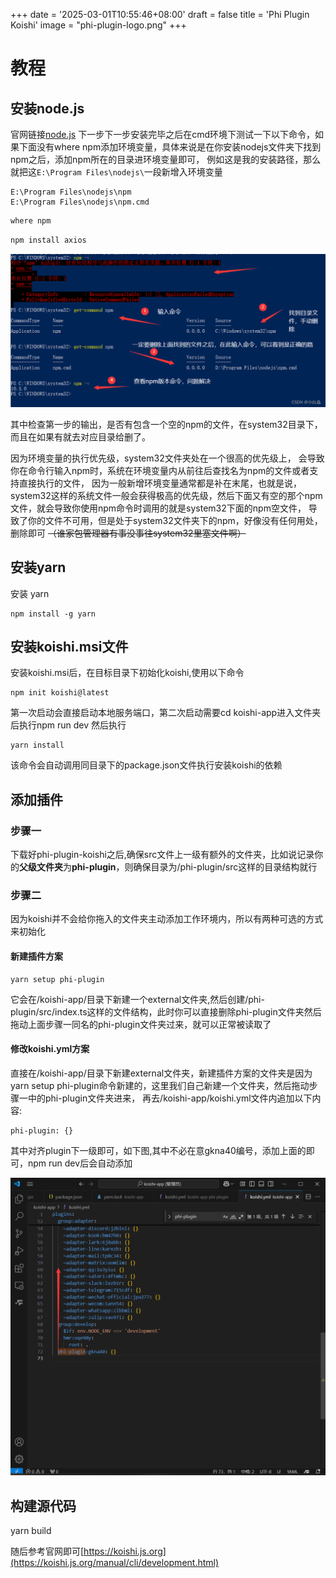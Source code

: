 +++
date = '2025-03-01T10:55:46+08:00'
draft = false
title = 'Phi Plugin Koishi'
image = "phi-plugin-logo.png"
+++
# 教程

## 安装node.js

官网链接[node.js](https://nodejs.org/en/download)
下一步下一步安装完毕之后在cmd环境下测试一下以下命令，如果下面没有where npm添加环境变量，具体来说是在你安装nodejs文件夹下找到npm之后，添加npm所在的目录进环境变量即可，
例如这是我的安装路径，那么就把这`E:\Program Files\nodejs\`一段新增入环境变量

```
E:\Program Files\nodejs\npm
E:\Program Files\nodejs\npm.cmd
```

```bash
where npm
```

```bash
npm install axios
```

![图片来源https://blog.csdn.net/qq_51461574/article/details/137583711](where-npm.cmd.png)

其中检查第一步的输出，是否有包含一个空的npm的文件，在system32目录下，而且在如果有就去对应目录给删了。

因为环境变量的执行优先级，system32文件夹处在一个很高的优先级上， 会导致你在命令行输入npm时，系统在环境变量内从前往后查找名为npm的文件或者支持直接执行的文件，
因为一般新增环境变量通常都是补在末尾，也就是说，system32这样的系统文件一般会获得极高的优先级，然后下面又有空的那个npm文件，就会导致你使用npm命令时调用的就是system32下面的npm空文件，
导致了你的文件不可用，但是处于system32文件夹下的npm，好像没有任何用处，删除即可  ~~（谁家包管理器有事没事往system32里塞文件啊）~~

## 安装yarn
安装 yarn
```
npm install -g yarn
```

## 安装koishi.msi文件

安装koishi.msi后，在目标目录下初始化koishi,使用以下命令

```
npm init koishi@latest
```

第一次启动会直接启动本地服务端口，第二次启动需要cd koishi-app进入文件夹后执行npm run dev
然后执行
```
yarn install
```

该命令会自动调用同目录下的package.json文件执行安装koishi的依赖

## 添加插件

### 步骤一
下载好phi-plugin-koishi之后,确保src文件上一级有额外的文件夹，比如说记录你的**父级文件夹**为**phi-plugin**，则确保目录为/phi-plugin/src这样的目录结构就行

### 步骤二

因为koishi并不会给你拖入的文件夹主动添加工作环境内，所以有两种可选的方式来初始化

#### 新建插件方案

```
yarn setup phi-plugin
```

它会在/koishi-app/目录下新建一个external文件夹,然后创建/phi-plugin/src/index.ts这样的文件结构，此时你可以直接删除phi-plugin文件夹然后拖动上面步骤一同名的phi-plugin文件夹过来，就可以正常被读取了

#### 修改koishi.yml方案

直接在/koishi-app/目录下新建external文件夹，新建插件方案的文件夹是因为yarn setup phi-plugin命令新建的，这里我们自己新建一个文件夹，然后拖动步骤一中的phi-plugin文件夹进来，
再去/koishi-app/koishi.yml文件内追加以下内容:

```
phi-plugin: {}
```

其中对齐plugin下一级即可，如下图,其中不必在意gkna40编号，添加上面的即可，npm run dev后会自动添加

![对齐处](koishi-yml-file-change.png)

## 构建源代码

yarn build

随后参考官网即可[https://koishi.js.org](https://koishi.js.org/manual/cli/development.html)
